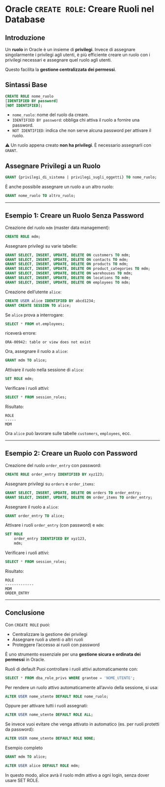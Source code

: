 
# Oracle `CREATE ROLE`: Creare Ruoli nel Database

## Introduzione

Un **ruolo** in Oracle è un insieme di **privilegi**. Invece di assegnare singolarmente i privilegi agli utenti, è più efficiente creare un ruolo con i privilegi necessari e assegnare quel ruolo agli utenti.

Questo facilita la **gestione centralizzata dei permessi**.

## Sintassi Base

```sql
CREATE ROLE nome_ruolo
[IDENTIFIED BY password]
[NOT IDENTIFIED];
```

- `nome_ruolo`: nome del ruolo da creare.
- `IDENTIFIED BY password`: obbliga chi attiva il ruolo a fornire una password.
- `NOT IDENTIFIED`: indica che non serve alcuna password per attivare il ruolo.

⚠️ Un ruolo appena creato **non ha privilegi**. È necessario assegnarli con `GRANT`.

## Assegnare Privilegi a un Ruolo

```sql
GRANT {privilegi_di_sistema | privilegi_sugli_oggetti} TO nome_ruolo;
```

È anche possibile assegnare un ruolo a un altro ruolo:

```sql
GRANT nome_ruolo TO altro_ruolo;
```

---

## Esempio 1: Creare un Ruolo Senza Password

Creazione del ruolo `mdm` (master data management):

```sql
CREATE ROLE mdm;
```

Assegnare privilegi su varie tabelle:

```sql
GRANT SELECT, INSERT, UPDATE, DELETE ON customers TO mdm;
GRANT SELECT, INSERT, UPDATE, DELETE ON contacts TO mdm;
GRANT SELECT, INSERT, UPDATE, DELETE ON products TO mdm;
GRANT SELECT, INSERT, UPDATE, DELETE ON product_categories TO mdm;
GRANT SELECT, INSERT, UPDATE, DELETE ON warehouses TO mdm;
GRANT SELECT, INSERT, UPDATE, DELETE ON locations TO mdm;
GRANT SELECT, INSERT, UPDATE, DELETE ON employees TO mdm;
```

Creazione dell’utente `alice`:

```sql
CREATE USER alice IDENTIFIED BY abcd1234;
GRANT CREATE SESSION TO alice;
```

Se `alice` prova a interrogare:

```sql
SELECT * FROM ot.employees;
```

riceverà errore:

```
ORA-00942: table or view does not exist
```

Ora, assegnare il ruolo a `alice`:

```sql
GRANT mdm TO alice;
```

Attivare il ruolo nella sessione di `alice`:

```sql
SET ROLE mdm;
```

Verificare i ruoli attivi:

```sql
SELECT * FROM session_roles;
```

Risultato:

```
ROLE
-----
MDM
```

Ora `alice` può lavorare sulle tabelle `customers`, `employees`, ecc.

---

## Esempio 2: Creare un Ruolo con Password

Creazione del ruolo `order_entry` con password:

```sql
CREATE ROLE order_entry IDENTIFIED BY xyz123;
```

Assegnare privilegi su `orders` e `order_items`:

```sql
GRANT SELECT, INSERT, UPDATE, DELETE ON orders TO order_entry;
GRANT SELECT, INSERT, UPDATE, DELETE ON order_items TO order_entry;
```

Assegnare il ruolo a `alice`:

```sql
GRANT order_entry TO alice;
```

Attivare i ruoli `order_entry` (con password) e `mdm`:

```sql
SET ROLE 
    order_entry IDENTIFIED BY xyz123,
    mdm;
```

Verificare i ruoli attivi:

```sql
SELECT * FROM session_roles;
```

Risultato:

```
ROLE
-------------
MDM
ORDER_ENTRY
```

---

## Conclusione

Con `CREATE ROLE` puoi:

- Centralizzare la gestione dei privilegi
- Assegnare ruoli a utenti o altri ruoli
- Proteggere l’accesso ai ruoli con password

È uno strumento essenziale per una **gestione sicura e ordinata dei permessi** in Oracle.


Ruoli di default
Puoi controllare i ruoli attivi automaticamente con:

```sql
SELECT * FROM dba_role_privs WHERE grantee = 'NOME_UTENTE';
```
Per rendere un ruolo attivo automaticamente all’avvio della sessione, si usa:

```sql
ALTER USER nome_utente DEFAULT ROLE nome_ruolo;
```
Oppure per attivare tutti i ruoli assegnati:

```sql
ALTER USER nome_utente DEFAULT ROLE ALL;
```
Se invece vuoi evitare che venga attivato in automatico (es. per ruoli protetti da password):

```sql
ALTER USER nome_utente DEFAULT ROLE NONE;
```
Esempio completo
```sql
GRANT mdm TO alice;

ALTER USER alice DEFAULT ROLE mdm;
```
In questo modo, alice avrà il ruolo mdm attivo a ogni login, senza dover usare SET ROLE.